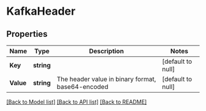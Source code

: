# KafkaHeader

## Properties
Name | Type | Description | Notes
------------ | ------------- | ------------- | -------------
**Key** | **string** |  | [default to null]
**Value** | **string** | The header value in binary format, base64-encoded | [default to null]

[[Back to Model list]](../README.md#documentation-for-models) [[Back to API list]](../README.md#documentation-for-api-endpoints) [[Back to README]](../README.md)


